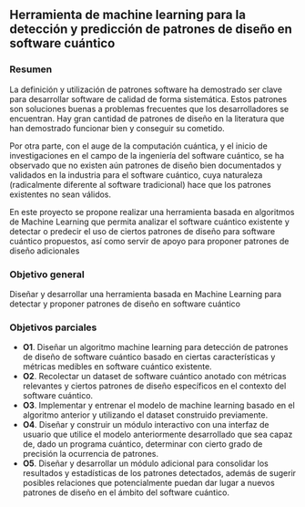 ## Herramienta de machine learning para la detección y predicción de patrones de diseño en software cuántico

### Resumen
La definición y utilización de patrones software ha demostrado ser clave para desarrollar software de calidad de forma sistemática. Estos patrones son soluciones buenas a problemas frecuentes que los desarrolladores se encuentran. Hay gran cantidad de patrones de diseño en la literatura que han demostrado funcionar bien y conseguir su cometido.
  
Por otra parte, con el auge de la computación cuántica, y el inicio de investigaciones en el campo de la ingeniería del software cuántico, se ha observado que no existen aún patrones de diseño bien documentados y validados en la industria para el software cuántico, cuya naturaleza (radicalmente diferente al software tradicional) hace que los patrones existentes no sean válidos.
  
En este proyecto se propone realizar una herramienta basada en algoritmos de Machine Learning que permita analizar el software cuántico existente y detectar o predecir el uso de ciertos patrones de diseño para software cuántico propuestos, así como servir de apoyo para proponer patrones de diseño adicionales

### Objetivo general
Diseñar y desarrollar una herramienta basada en Machine Learning para detectar y proponer patrones de diseño en software cuántico

### Objetivos parciales
  - **O1**. Diseñar un algoritmo machine learning para detección de patrones de diseño de software cuántico basado en ciertas características y métricas medibles en software cuántico existente.
  - **O2**. Recolectar un dataset de software cuántico anotado con métricas relevantes y ciertos patrones de diseño específicos en el contexto del software cuántico.
  - **O3**. Implementar y entrenar el modelo de machine learning basado en el algoritmo anterior y utilizando el dataset construido previamente.
  - **O4**. Diseñar y construir un módulo interactivo con una interfaz de usuario que utilice el modelo anteriormente desarrollado que sea capaz de, dado un programa cuántico, determinar con cierto grado de precisión la ocurrencia de patrones.
  - **O5**. Diseñar y desarrollar un módulo adicional para consolidar los resultados y estadísticas de los patrones detectados, además de sugerir posibles relaciones que potencialmente puedan dar lugar a nuevos patrones de diseño en el ámbito del software cuántico.
